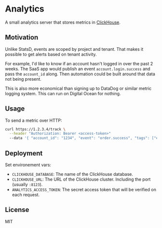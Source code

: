 # Analytics

A small analytics server that stores metrics in [ClickHouse](https://clickhouse.com/).

## Motivation

Unlike StatsD, events are scoped by project and tenant. That makes it possible to get alerts based on tenant activity.

For example, I'd like to know if an account hasn't logged in over the past 2 weeks. The SaaS app would publish an event `account.login.success` and pass the `account_id` along. Then automation could be built around that data not being present.

This is also more economical than signing up to DataDog or similar metric logging system. This can run on Digital Ocean for nothing.

## Usage

To send a metric over HTTP:

```bash
curl https://1.2.3.4/track \
  --header "Authorization: Bearer <access-token>"
  --data '{ "account_id": "1234", "event": "order.success", "tags": ["enterprise-plan", "sandbox"] }'
```

## Deployment

Set environement vars:

- `CLICKHOUSE_DATABASE`: The name of the ClickHouse database.
- `CLICKHOUSE_URL`: The URL of the ClickHouse cluster. Including the port (usually `:8123`).
- `ANALYTICS_ACCESS_TOKEN`: The secret access token that will be verified on each request.

## License

MIT
